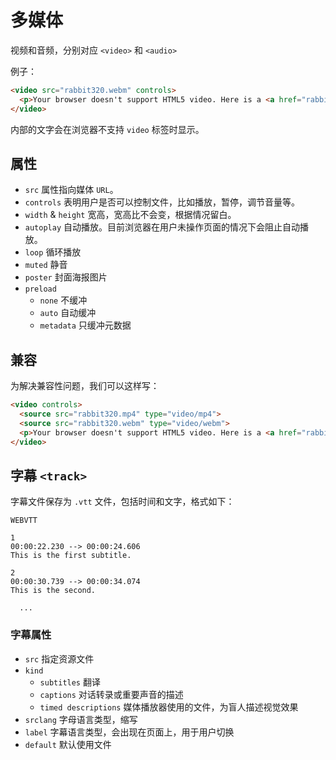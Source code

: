 # 多媒体

视频和音频，分别对应 `<video>` 和 `<audio>`

例子：

```html
<video src="rabbit320.webm" controls>
  <p>Your browser doesn't support HTML5 video. Here is a <a href="rabbit320.webm">link to the video</a> instead.</p>
</video>
```

内部的文字会在浏览器不支持 `video` 标签时显示。

## 属性

* `src` 属性指向媒体 `URL`。
* `controls` 表明用户是否可以控制文件，比如播放，暂停，调节音量等。
* `width` & `height` 宽高，宽高比不会变，根据情况留白。
* `autoplay` 自动播放。目前浏览器在用户未操作页面的情况下会阻止自动播放。
* `loop` 循环播放
* `muted` 静音
* `poster` 封面海报图片
* `preload`
  * `none` 不缓冲
  * `auto` 自动缓冲
  * `metadata` 只缓冲元数据

## 兼容

为解决兼容性问题，我们可以这样写：

```html
<video controls>
  <source src="rabbit320.mp4" type="video/mp4">
  <source src="rabbit320.webm" type="video/webm">
  <p>Your browser doesn't support HTML5 video. Here is a <a href="rabbit320.mp4">link to the video</a> instead.</p>
</video>
```

## 字幕 `<track>`

字幕文件保存为 `.vtt` 文件，包括时间和文字，格式如下：

```vtt
WEBVTT

1
00:00:22.230 --> 00:00:24.606
This is the first subtitle.

2
00:00:30.739 --> 00:00:34.074
This is the second.

  ...
```

### 字幕属性

* `src` 指定资源文件
* `kind`
  * `subtitles` 翻译
  * `captions` 对话转录或重要声音的描述
  * `timed descriptions` 媒体播放器使用的文件，为盲人描述视觉效果
* `srclang` 字母语言类型，缩写
* `label` 字幕语言类型，会出现在页面上，用于用户切换
* `default` 默认使用文件
